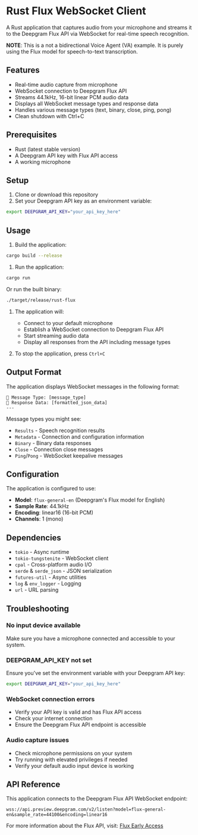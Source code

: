 # Rust Flux WebSocket Client

A Rust application that captures audio from your microphone and streams it to the Deepgram Flux API via WebSocket for real-time speech recognition.

**NOTE**: This is a not a bidirectional Voice Agent (VA) example. It is purely using the Flux model for speech-to-text transcription.

## Features

- Real-time audio capture from microphone
- WebSocket connection to Deepgram Flux API
- Streams 44.1kHz, 16-bit linear PCM audio data
- Displays all WebSocket message types and response data
- Handles various message types (text, binary, close, ping, pong)
- Clean shutdown with Ctrl+C

## Prerequisites

- Rust (latest stable version)
- A Deepgram API key with Flux API access
- A working microphone

## Setup

1. Clone or download this repository
2. Set your Deepgram API key as an environment variable:

```bash
export DEEPGRAM_API_KEY="your_api_key_here"
```

## Usage

1. Build the application:

```bash
cargo build --release
```

1. Run the application:

```bash
cargo run
```

   Or run the built binary:

```bash
./target/release/rust-flux
```

1. The application will:

   - Connect to your default microphone
   - Establish a WebSocket connection to Deepgram Flux API
   - Start streaming audio data
   - Display all responses from the API including message types

1. To stop the application, press `Ctrl+C`

## Output Format

The application displays WebSocket messages in the following format:

```text
📨 Message Type: [message_type]
📄 Response Data: [formatted_json_data]
---
```

Message types you might see:

- `Results` - Speech recognition results
- `Metadata` - Connection and configuration information
- `Binary` - Binary data responses
- `Close` - Connection close messages
- `Ping`/`Pong` - WebSocket keepalive messages

## Configuration

The application is configured to use:

- **Model**: `flux-general-en` (Deepgram's Flux model for English)
- **Sample Rate**: 44.1kHz
- **Encoding**: linear16 (16-bit PCM)
- **Channels**: 1 (mono)

## Dependencies

- `tokio` - Async runtime
- `tokio-tungstenite` - WebSocket client
- `cpal` - Cross-platform audio I/O
- `serde` & `serde_json` - JSON serialization
- `futures-util` - Async utilities
- `log` & `env_logger` - Logging
- `url` - URL parsing

## Troubleshooting

### No input device available

Make sure you have a microphone connected and accessible to your system.

### DEEPGRAM_API_KEY not set

Ensure you've set the environment variable with your Deepgram API key:

```bash
export DEEPGRAM_API_KEY="your_api_key_here"
```

### WebSocket connection errors

- Verify your API key is valid and has Flux API access
- Check your internet connection
- Ensure the Deepgram Flux API endpoint is accessible

### Audio capture issues

- Check microphone permissions on your system
- Try running with elevated privileges if needed
- Verify your default audio input device is working

## API Reference

This application connects to the Deepgram Flux API WebSocket endpoint:

```text
wss://api.preview.deepgram.com/v2/listen?model=flux-general-en&sample_rate=44100&encoding=linear16
```

For more information about the Flux API, visit: [Flux Early Access](https://developers.deepgram.com/flux-early-access)
